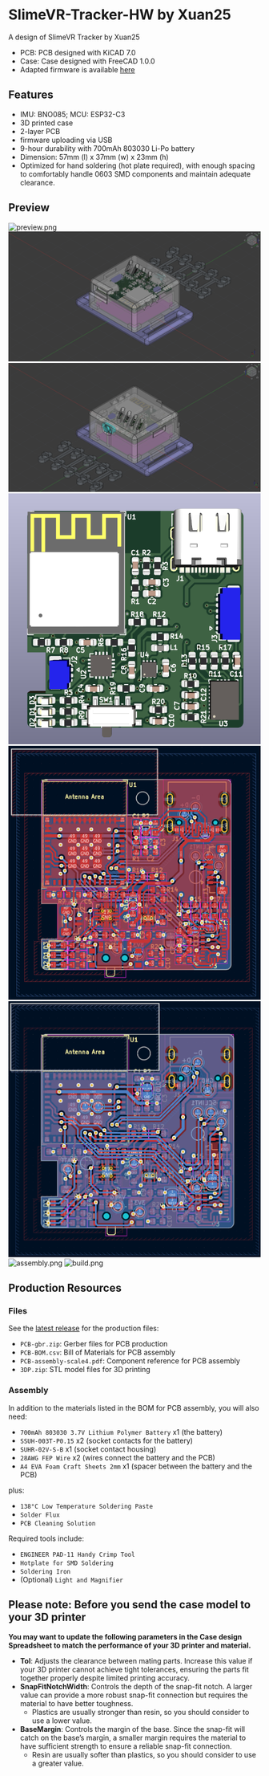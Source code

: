 # SlimeVR-Tracker-HW by Xuan25

A design of SlimeVR Tracker by Xuan25

- PCB: PCB designed with KiCAD 7.0
- Case: Case designed with FreeCAD 1.0.0
- Adapted firmware is available [here](https://github.com/xuan25/SlimeVR-Tracker-ESP)

## Features

- IMU: BNO085; MCU: ESP32-C3
- 3D printed case
- 2-layer PCB
- firmware uploading via USB
- 9-hour durability with 700mAh 803030 Li-Po battery
- Dimension: 57mm (l) x 37mm (w) x 23mm (h)
- Optimized for hand soldering (hot plate required), with enough spacing to comfortably handle 0603 SMD components and maintain adequate clearance.

## Preview

![preview.png](./imgs/preview.png)
![case-a.png](./imgs/case-a.png)
![case-b.png](./imgs/case-b.png)
![pcb-3d.png](./imgs/pcb-3d.png)
![pcb-a.png](./imgs/pcb-a.png)
![pcb-b.png](./imgs/pcb-b.png)
![assembly.png](./imgs/assembly.png)
![build.png](./imgs/build.png)

## Production Resources

### Files

See the [latest release](https://github.com/xuan25/SlimeVR-Tracker-HW/releases/latest) for the production files:

- `PCB-gbr.zip`: Gerber files for PCB production  
- `PCB-BOM.csv`: Bill of Materials for PCB assembly  
- `PCB-assembly-scale4.pdf`: Component reference for PCB assembly  
- `3DP.zip`: STL model files for 3D printing  

### Assembly

In addition to the materials listed in the BOM for PCB assembly, you will also need:

- `700mAh 803030 3.7V Lithium Polymer Battery` x1 (the battery)
- `SSUH-003T-P0.15` x2 (socket contacts for the battery)
- `SUHR-02V-S-B` x1 (socket contact housing)
- `28AWG FEP Wire` x2 (wires connect the battery and the PCB)
- `A4 EVA Foam Craft Sheets 2mm` x1 (spacer between the battery and the PCB)

plus:

- `138°C Low Temperature Soldering Paste`
- `Solder Flux`
- `PCB Cleaning Solution`

Required tools include:

- `ENGINEER PAD-11 Handy Crimp Tool`
- `Hotplate for SMD Soldering`
- `Soldering Iron`
- (Optional) `Light and Magnifier`

## Please note: Before you send the case model to your 3D printer

**You may want to update the following parameters in the Case design Spreadsheet to match the performance of your 3D printer and material.**

- **Tol**: Adjusts the clearance between mating parts. Increase this value if your 3D printer cannot achieve tight tolerances, ensuring the parts fit together properly despite limited printing accuracy.
- **SnapFitNotchWidth**: Controls the depth of the snap-fit notch. A larger value can provide a more robust snap-fit connection but requires the material to have better toughness.
  - Plastics are usually stronger than resin, so you should consider to use a lower value.
- **BaseMargin**: Controls the margin of the base. Since the snap-fit will catch on the base’s margin, a smaller margin requires the material to have sufficient strength to ensure a reliable snap-fit connection.
  - Resin are usually softer than plastics, so you should consider to use a greater value.
